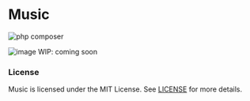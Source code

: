 # Music
![php composer](https://github.com/whleucka/echo/actions/workflows/php.yml/badge.svg)

![image](https://github.com/user-attachments/assets/da498d70-1372-4f3c-abc0-32498e702782)
WIP: coming soon

### License
Music is licensed under the MIT License. See [LICENSE](LICENSE) for more details.
